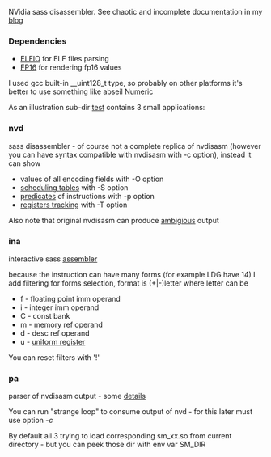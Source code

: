 NVidia sass disassembler. See chaotic and incomplete documentation in my [blog](https://redplait.blogspot.com/search/label/cuda)

### Dependencies
* [ELFIO](https://github.com/serge1/ELFIO) for ELF files parsing
* [FP16](https://github.com/Maratyszcza/FP16) for rendering fp16 values

I used gcc built-in __uint128_t type, so probably on other platforms it's better to use something like abseil [Numeric](https://github.com/abseil/abseil-cpp/tree/master/absl/numeric)

As an illustration sub-dir [test](https://github.com/redplait/denvdis/tree/master/test) contains 3 small applications:
### nvd
sass disassembler - of course not a complete replica of nvdisasm (however you can have syntax compatible with nvdisasm with -c option), instead it can show
 * values of all encoding fields with -O option
 * [scheduling tables](https://redplait.blogspot.com/2025/05/nvidia-sass-latency-tables.html) with -S option
 * [predicates](https://redplait.blogspot.com/2025/04/nvidia-sass-disassembler-part-6.html) of instructions with -p option
 * [registers tracking](https://redplait.blogspot.com/2025/07/sass-instructions-registers-tracking.html) with -T option

Also note that original nvdisasm can produce [ambigious](https://redplait.blogspot.com/2025/06/curse-of-imad.html) output

### ina
interactive sass [assembler](https://redplait.blogspot.com/2025/05/nvidia-sass-assembler.html)

because the instruction can have many forms (for example LDG have 14) I add filtering for forms selection, format is (+|-)letter where letter can be
 * f - floating point imm operand
 * i - integer imm operand
 * C - const bank
 * m - memory ref operand
 * d - desc ref operand
 * u - [uniform register](https://redplait.blogspot.com/2025/07/sass-instructions-uniform-registers.html)

You can reset filters with '!'

### pa
parser of nvdisasm output - some [details](https://redplait.blogspot.com/2025/06/nvdisasm-sass-parser.html)

You can run "strange loop" to consume output of nvd - for this later must use option *-c*

By default all 3 trying to load corresponding sm_xx.so from current directory - but you can peek those dir with env var SM_DIR
